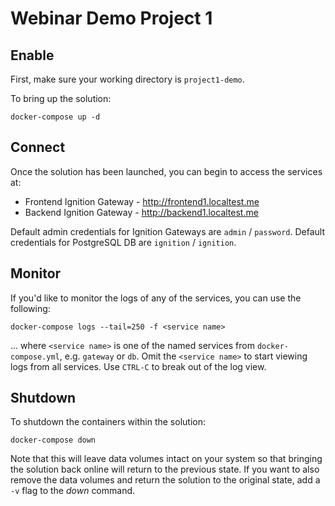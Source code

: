 # Webinar Demo Project 1

## Enable

First, make sure your working directory is `project1-demo`.

To bring up the solution:

    docker-compose up -d

## Connect

Once the solution has been launched, you can begin to access the services at:

- Frontend Ignition Gateway - http://frontend1.localtest.me
- Backend Ignition Gateway - http://backend1.localtest.me

Default admin credentials for Ignition Gateways are `admin` / `password`. Default credentials for PostgreSQL DB are `ignition` / `ignition`.

## Monitor

If you'd like to monitor the logs of any of the services, you can use the following:

    docker-compose logs --tail=250 -f <service name>

... where `<service name>` is one of the named services from `docker-compose.yml`, e.g. `gateway` or `db`.  Omit the `<service name>` to start viewing logs from all services.  Use `CTRL-C` to break out of the log view.

## Shutdown

To shutdown the containers within the solution:

    docker-compose down

Note that this will leave data volumes intact on your system so that bringing the solution back online will return to the previous state.  If you want to also remove the data volumes and return the solution to the original state, add a `-v` flag to the *down* command.
